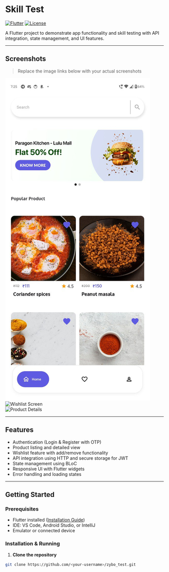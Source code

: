 # Skill Test

[![Flutter](https://img.shields.io/badge/Flutter-3.13.7-blue?logo=flutter&logoColor=white)](https://flutter.dev/)
[![License](https://img.shields.io/badge/License-MIT-green)](LICENSE)

A Flutter project to demonstrate app functionality and skill testing with API integration, state management, and UI features.

---

## Screenshots

> Replace the image links below with your actual screenshots  

![Home Screen](screenshots/Home.jpg)  
![Wishlist Screen](screenshots/wishlist_screen.png)  
![Product Details](screenshots/product_details.png)  

---

## Features

- Authentication (Login & Register with OTP)
- Product listing and detailed view
- Wishlist feature with add/remove functionality
- API integration using HTTP and secure storage for JWT
- State management using BLoC
- Responsive UI with Flutter widgets
- Error handling and loading states

---

## Getting Started

### Prerequisites

- Flutter installed ([Installation Guide](https://docs.flutter.dev/get-started/install))
- IDE: VS Code, Android Studio, or IntelliJ
- Emulator or connected device

### Installation & Running

1. **Clone the repository**

```bash
git clone https://github.com/<your-username>/zybo_test.git


